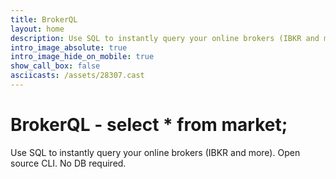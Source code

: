 ```yaml
---
title: BrokerQL
layout: home
description: Use SQL to instantly query your online brokers (IBKR and more). Open source CLI. No DB required.
intro_image_absolute: true
intro_image_hide_on_mobile: true
show_call_box: false
asciicasts: /assets/28307.cast
---
```


# BrokerQL - select * from market;

Use SQL to instantly query your online brokers (IBKR and more). Open source CLI. No DB required.
